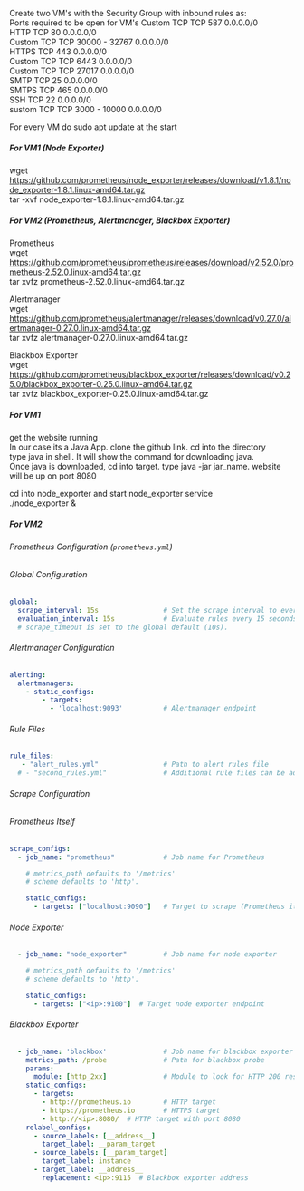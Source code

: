 

Create two VM's with the Security Group with inbound rules as:  
Ports required to be open for VM's
Custom TCP	TCP	587	0.0.0.0/0	
HTTP	TCP	80	0.0.0.0/0	
Custom TCP	TCP	30000 - 32767	0.0.0.0/0	
HTTPS	TCP	443	0.0.0.0/0	
Custom TCP	TCP	6443	0.0.0.0/0	
Custom TCP	TCP	27017	0.0.0.0/0	
SMTP	TCP	25	0.0.0.0/0	
SMTPS	TCP	465	0.0.0.0/0	
SSH	TCP	22	0.0.0.0/0	
sustom TCP	TCP	3000 - 10000	0.0.0.0/0  


For every VM do sudo apt update at the start  

##### For VM1 (Node Exporter)  
wget https://github.com/prometheus/node_exporter/releases/download/v1.8.1/node_exporter-1.8.1.linux-amd64.tar.gz  
tar -xvf node_exporter-1.8.1.linux-amd64.tar.gz  

##### For VM2 (Prometheus, Alertmanager, Blackbox Exporter)
Prometheus  
wget https://github.com/prometheus/prometheus/releases/download/v2.52.0/prometheus-2.52.0.linux-amd64.tar.gz  
tar xvfz prometheus-2.52.0.linux-amd64.tar.gz  

Alertmanager  
wget https://github.com/prometheus/alertmanager/releases/download/v0.27.0/alertmanager-0.27.0.linux-amd64.tar.gz  
tar xvfz alertmanager-0.27.0.linux-amd64.tar.gz  

Blackbox Exporter  
wget https://github.com/prometheus/blackbox_exporter/releases/download/v0.25.0/blackbox_exporter-0.25.0.linux-amd64.tar.gz  
tar xvfz blackbox_exporter-0.25.0.linux-amd64.tar.gz  


##### For VM1  
get the website running   
In our case its a Java App. clone the github link.  cd into the directory  
type java in  shell. It will show the command for downloading java.  
Once java is downloaded, cd into target.  type java -jar jar_name. website will be up on port 8080  
 
cd into node_exporter and start node_exporter service  
./node_exporter &  

##### For VM2

###### Prometheus Configuration (`prometheus.yml`)

###### Global Configuration
```yaml
global:
  scrape_interval: 15s                # Set the scrape interval to every 15 seconds. Default is every 1 minute.
  evaluation_interval: 15s            # Evaluate rules every 15 seconds. The default is every 1 minute.
  # scrape_timeout is set to the global default (10s).
```

###### Alertmanager Configuration
```yaml
alerting:
  alertmanagers:
    - static_configs:
        - targets:
          - 'localhost:9093'          # Alertmanager endpoint
```

######  Rule Files
```yaml
rule_files:
   - "alert_rules.yml"                # Path to alert rules file
  # - "second_rules.yml"              # Additional rule files can be added here
```

######  Scrape Configuration
######  Prometheus Itself
```yaml
scrape_configs:
  - job_name: "prometheus"            # Job name for Prometheus

    # metrics_path defaults to '/metrics'
    # scheme defaults to 'http'.

    static_configs:
      - targets: ["localhost:9090"]   # Target to scrape (Prometheus itself)
```

###### Node Exporter
```yaml
  - job_name: "node_exporter"         # Job name for node exporter

    # metrics_path defaults to '/metrics'
    # scheme defaults to 'http'.

    static_configs:
      - targets: ["<ip>:9100"]  # Target node exporter endpoint
```

###### Blackbox Exporter
```yaml
  - job_name: 'blackbox'              # Job name for blackbox exporter
    metrics_path: /probe              # Path for blackbox probe
    params:
      module: [http_2xx]              # Module to look for HTTP 200 response
    static_configs:
      - targets:
        - http://prometheus.io        # HTTP target
        - https://prometheus.io       # HTTPS target
        - http://<ip>:8080/  # HTTP target with port 8080
    relabel_configs:
      - source_labels: [__address__]
        target_label: __param_target
      - source_labels: [__param_target]
        target_label: instance
      - target_label: __address__
        replacement: <ip>:9115  # Blackbox exporter address
```